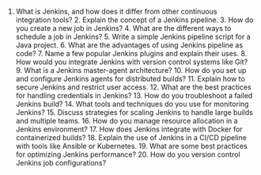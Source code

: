   1.	What is Jenkins, and how does it differ from other continuous integration tools?
	2.	Explain the concept of a Jenkins pipeline.
	3.	How do you create a new job in Jenkins?
	4.	What are the different ways to schedule a job in Jenkins?
	5.	Write a simple Jenkins pipeline script for a Java project.
	6.	What are the advantages of using Jenkins pipeline as code?
	7.	Name a few popular Jenkins plugins and explain their uses.
	8.	How would you integrate Jenkins with version control systems like Git?
	9.	What is a Jenkins master-agent architecture?
	10.	How do you set up and configure Jenkins agents for distributed builds?
	11.	Explain how to secure Jenkins and restrict user access.
	12.	What are the best practices for handling credentials in Jenkins?
	13.	How do you troubleshoot a failed Jenkins build?
	14.	What tools and techniques do you use for monitoring Jenkins?
	15.	Discuss strategies for scaling Jenkins to handle large builds and multiple teams.
	16.	How do you manage resource allocation in a Jenkins environment?
	17.	How does Jenkins integrate with Docker for containerized builds?
	18.	Explain the use of Jenkins in a CI/CD pipeline with tools like Ansible or Kubernetes.
	19.	What are some best practices for optimizing Jenkins performance?
	20.	How do you version control Jenkins job configurations?
